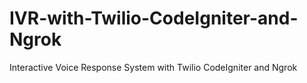 # IVR-with-Twilio-CodeIgniter-and-Ngrok
Interactive Voice Response System with Twilio CodeIgniter and Ngrok
